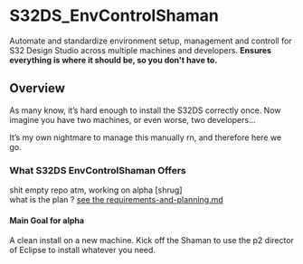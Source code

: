 # S32DS_EnvControlShaman
Automate and standardize environment setup, management and controll for S32 Design Studio across multiple machines and developers.
**Ensures everything is where it should be, so you don't have to.**

## Overview

As many know, it’s hard enough to install the S32DS correctly once. Now imagine you have two machines, or even worse, two developers...

It’s my own nightmare to manage this manually rn, and therefore here we go.

### What S32DS EnvControlShaman Offers

shit empty repo atm, working on alpha [shrug]  
what is the plan ? [see the requirements-and-planning.md](requirements-and-planning.md)

#### Main Goal for alpha

A clean install on a new machine. Kick off the Shaman to use the p2 director of Eclipse to install whatever you need.
